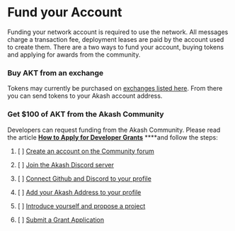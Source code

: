 # Fund your Account

Funding your network account is required to use the network. All messages charge a transaction fee, deployment leases are paid by the account used to create them. There are a two ways to fund your account, buying tokens and applying for awards from the community.

### Buy AKT from an exchange

Tokens may currently be purchased on [exchanges listed here](https://akash.network/token). From there you can send tokens to your Akash account address.

### Get $100 of AKT from the Akash Community 

Developers can request funding from the Akash Community. Please read the article [**How to Apply for Developer Grants**](https://forum.akash.network/t/how-to-apply-for-developer-grants/) ****and follow the steps:

1. [ ] [Create an account on the Community forum](https://forum.akash.network/login)

2. [ ] [Join the Akash Discord server](https://discord.gg/uJ7NWdF4hn)
3. [ ] [Connect Github and Discord to your profile](https://forum.akash.network/my/preferences/account)
4. [ ] [Add your Akash Address to your profile](https://forum.akash.network/my/preferences/profile)
5. [ ] [Introduce yourself and propose a project](https://forum.akash.network/c/grants/new/)
6. [ ] [Submit a Grant Application](https://forum.akash.network/c/grants/apply/)

